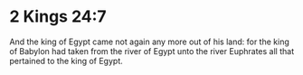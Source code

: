 # 2 Kings 24:7

And the king of Egypt came not again any more out of his land: for the king of Babylon had taken from the river of Egypt unto the river Euphrates all that pertained to the king of Egypt.